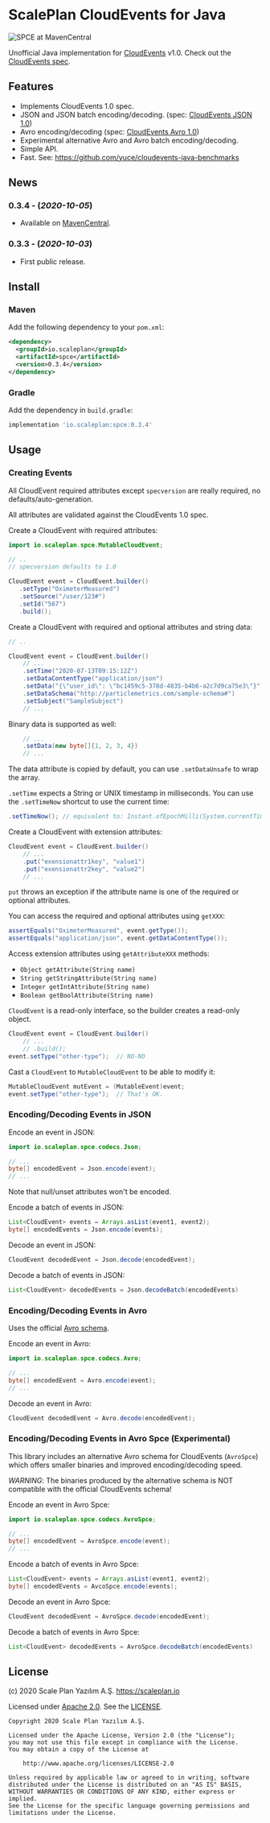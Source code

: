 # ScalePlan CloudEvents for Java

![SPCE at MavenCentral](https://img.shields.io/maven-central/v/io.scaleplan/spce.svg?maxAge=2592)

Unofficial Java implementation for [CloudEvents](https://cloudevents.io/) v1.0.
Check out the [CloudEvents spec](https://github.com/cloudevents/spec/blob/v1.0/spec.md).

## Features

* Implements CloudEvents 1.0 spec.
* JSON and JSON batch encoding/decoding. (spec: [CloudEvents JSON 1.0](https://github.com/cloudevents/spec/blob/v1.0/json-format.md))
* Avro encoding/decoding  (spec: [CloudEvents Avro 1.0](https://github.com/cloudevents/spec/blob/v1.0/avro-format.md))
* Experimental alternative Avro and Avro batch encoding/decoding.
* Simple API.
* Fast. See: https://github.com/yuce/cloudevents-java-benchmarks

## News

### 0.3.4 - (*2020-10-05*)

* Available on [MavenCentral](https://repo1.maven.org/maven2/io/scaleplan/spce/0.3.4/).  

### 0.3.3 - (*2020-10-03*)

* First public release. 

## Install

### Maven

Add the following dependency to your `pom.xml`:
```xml
<dependency>
  <groupId>io.scaleplan</groupId>
  <artifactId>spce</artifactId>
  <version>0.3.4</version>
</dependency>
```

### Gradle

Add the dependency in `build.gradle`:
```groovy
implementation 'io.scaleplan:spce:0.3.4'
```

## Usage

### Creating Events

All CloudEvent required attributes except `specversion` are really required, no defaults/auto-generation.

All attributes are validated against the CloudEvents 1.0 spec. 

Create a CloudEvent with required attributes:

```java
import io.scaleplan.spce.MutableCloudEvent;

// ..
// specversion defaults to 1.0

CloudEvent event = CloudEvent.builder()
   .setType("OximeterMeasured")
   .setSource("/user/123#")
   .setId("567")
   .build();
```


Create a CloudEvent with required and optional attributes and string data:

```java
// ..

CloudEvent event = CloudEvent.builder()
    // ...
    .setTime("2020-07-13T09:15:12Z")
    .setDataContentType("application/json")
    .setData("{\"user_id\": \"bc1459c5-378d-4835-b4b6-a2c7d9ca75e3\"}")
    .setDataSchema("http://particlemetrics.com/sample-schema#")
    .setSubject("SampleSubject")
    // ...
```

Binary data is supported as well:
```java
    // ...
    .setData(new byte[]{1, 2, 3, 4})
    // ...
```

The data attribute is copied by default, you can use `.setDataUnsafe` to wrap the array.

`.setTime` expects a String or UNIX timestamp in milliseconds. You can use the `.setTimeNow` shortcut to use the current time:

```java
.setTimeNow(); // equivalent to: Instant.ofEpochMilli(System.currentTimeMillis()).toString()
``` 

Create a CloudEvent with extension attributes:

```java
CloudEvent event = CloudEvent.builder()
    // ...
    .put("exensionattr1key", "value1")
    .put("exensionattr2key", "value2")
    // ...
```

`put` throws an exception if the attribute name is one of the required or optional attributes.

You can access the required and optional attributes using `getXXX`:

```java
assertEquals("OximeterMeasured", event.getType());
assertEquals("application/json", event.getDataContentType());
```

Access extension attributes using `getAttributeXXX` methods:

* `Object getAttribute(String name)`
* `String getStringAttribute(String name)`
* `Integer getIntAttribute(String name)`
* `Boolean getBoolAttribute(String name)`

`CloudEvent` is a read-only interface, so the builder creates a read-only object.
```java
CloudEvent event = CloudEvent.builder()
    // ...
    // .build();
event.setType("other-type");  // NO-NO
```

Cast a `CloudEvent` to `MutableCloudEvent` to be able to modify it:
```java
MutableCloudEvent mutEvent = (MutableEvent)event;
event.setType("other-type");  // That's OK.
```

### Encoding/Decoding Events in JSON

Encode an event in JSON:

```java
import io.scaleplan.spce.codecs.Json;

// ...
byte[] encodedEvent = Json.encode(event);
// ...
```

Note that null/unset attributes won't be encoded.

Encode a batch of events in JSON:

```java
List<CloudEvent> events = Arrays.asList(event1, event2);
byte[] encodedEvents = Json.encode(events);
```

Decode an event in JSON:

```java
CloudEvent decodedEvent = Json.decode(encodedEvent);
```

Decode a batch of events in JSON:

```java
List<CloudEvent> decodedEvents = Json.decodeBatch(encodedEvents)
```

### Encoding/Decoding Events in Avro

Uses the official [Avro schema](cloudevents_spec.avsc). 

Encode an event in Avro:
```java
import io.scaleplan.spce.codecs.Avro;

// ...
byte[] encodedEvent = Avro.encode(event);
// ...
```

Decode an event in Avro:
```java
CloudEvent decodedEvent = Avro.decode(encodedEvent);
```

### Encoding/Decoding Events in Avro Spce (Experimental)

This library includes an alternative Avro schema for CloudEvents (`AvroSpce`) which offers smaller binaries and improved encoding/decoding speed.

*WARNING*: The binaries produced by the alternative schema is NOT compatible with the official CloudEvents schema!

Encode an event in Avro Spce:
```java
import io.scaleplan.spce.codecs.AvroSpce;

// ...
byte[] encodedEvent = AvroSpce.encode(event);
// ...
```

Encode a batch of events in Avro Spce:

```java
List<CloudEvent> events = Arrays.asList(event1, event2);
byte[] encodedEvents = AvcoSpce.encode(events);
```

Decode an event in Avro Spce:
```java
CloudEvent decodedEvent = AvroSpce.decode(encodedEvent);
```

Decode a batch of events in Avro Spce:

```java
List<CloudEvent> decodedEvents = AvroSpce.decodeBatch(encodedEvents)
```

## License

(c) 2020 Scale Plan Yazılım A.Ş. https://scaleplan.io

Licensed under [Apache 2.0](LICENSE). See the [LICENSE](LICENSE).

    Copyright 2020 Scale Plan Yazılım A.Ş.
    
    Licensed under the Apache License, Version 2.0 (the "License");
    you may not use this file except in compliance with the License.
    You may obtain a copy of the License at
    
        http://www.apache.org/licenses/LICENSE-2.0
    
    Unless required by applicable law or agreed to in writing, software
    distributed under the License is distributed on an "AS IS" BASIS,
    WITHOUT WARRANTIES OR CONDITIONS OF ANY KIND, either express or implied.
    See the License for the specific language governing permissions and
    limitations under the License.
